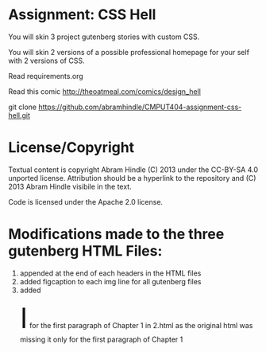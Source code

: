Assignment: CSS Hell
====================

You will skin 3 project gutenberg stories with custom CSS.

You will skin 2 versions of a possible professional homepage for your
self with 2 versions of CSS.

Read requirements.org

Read this comic http://theoatmeal.com/comics/design_hell

git clone https://github.com/abramhindle/CMPUT404-assignment-css-hell.git

License/Copyright
=================

Textual content is copyright Abram Hindle (C) 2013 under the CC-BY-SA
4.0 unported license. Attribution should be a hyperlink to the
repository and (C) 2013 Abram Hindle visibile in the text.

Code is licensed under the Apache 2.0 license.


Modifications made to the three gutenberg HTML Files:
=================
1. appended  <link rel="stylesheet" href="style.css" /> at the end of each headers in the HTML files 
2. added figcaption to each img line for all gutenberg files
3. added <p class = "pfirst"><span class="dropcap" style="font-size: 4.00em">I</span> for the first paragraph of Chapter 1 in 2.html as the original html was missing it only for the first paragraph of Chapter 1
